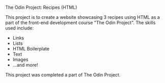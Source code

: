 The Odin Project: Recipes (HTML)

This project is to create a website showcasing 3 recipes using HTML as a part of the front-end development course "The Odin Project". The skills used include:
- Links
- Lists
- HTML Boilerplate
- Text
- Images
- ...and more!

This project was completed a part of The Odin Project.
